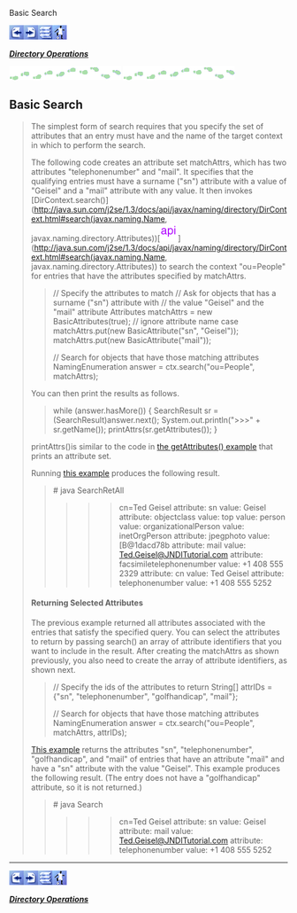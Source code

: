 Basic Search

[![Previous | ](../../images/PreviousArrow.gif)](search.html)[![Next | ](../../images/NextArrow.gif)](filter.html)[![Trail Map | ](../../images/WayUpArrow.gif)](../../trailmap.html)[![The Basics | ](../../jndiimages/basicsHeader.gif)](../index.html)

[**_Directory Operations_**](index.html)

![](../../jndiimages/shoeline2.GIF) ![](../../jndiimages/shoeline2.GIF)

Basic Search
------------

> The simplest form of search requires that you specify the set of attributes that an entry must have and the name of the target context in which to perform the search.
> 
> The following code creates an attribute set matchAttrs, which has two attributes "telephonenumber" and "mail". It specifies that the qualifying entries must have a surname ("sn") attribute with a value of "Geisel" and a "mail" attribute with any value. It then invokes [DirContext.search()](http://java.sun.com/j2se/1.3/docs/api/javax/naming/directory/DirContext.html#search(javax.naming.Name, javax.naming.directory.Attributes))[![(in the API reference documentation)](../../images/apiIcon.gif)](http://java.sun.com/j2se/1.3/docs/api/javax/naming/directory/DirContext.html#search(javax.naming.Name, javax.naming.directory.Attributes)) to search the context "ou=People" for entries that have the attributes specified by matchAttrs.
> 
> > // Specify the attributes to match
> > // Ask for objects that has a surname ("sn") attribute with 
> > // the value "Geisel" and the "mail" attribute
> > Attributes matchAttrs = new BasicAttributes(true); // ignore attribute name case
> > matchAttrs.put(new BasicAttribute("sn", "Geisel"));
> > matchAttrs.put(new BasicAttribute("mail"));
> > 
> > // Search for objects that have those matching attributes
> > NamingEnumeration answer = ctx.search("ou=People", matchAttrs);
> 
> You can then print the results as follows.
> 
> > while (answer.hasMore()) {
> >     SearchResult sr = (SearchResult)answer.next();
> >     System.out.println(">>>" + sr.getName());
> >     printAttrs(sr.getAttributes());
> > }
> 
> printAttrs()is similar to the code in [the getAttributes() example](getattrs.html) that prints an attribute set.
> 
> Running [this example](src/SearchRetAll.java) produces the following result.
> 
> > \# java SearchRetAll
> > >>>cn=Ted Geisel
> > attribute: sn
> > value: Geisel
> > attribute: objectclass
> > value: top
> > value: person
> > value: organizationalPerson
> > value: inetOrgPerson
> > attribute: jpegphoto
> > value: \[B@1dacd78b
> > attribute: mail
> > value: Ted.Geisel@JNDITutorial.com
> > attribute: facsimiletelephonenumber
> > value: +1 408 555 2329
> > attribute: cn
> > value: Ted Geisel
> > attribute: telephonenumber
> > value: +1 408 555 5252
> 
> #### Returning Selected Attributes
> 
> The previous example returned all attributes associated with the entries that satisfy the specified query. You can select the attributes to return by passing search() an array of attribute identifiers that you want to include in the result. After creating the matchAttrs as shown previously, you also need to create the array of attribute identifiers, as shown next.
> 
> > // Specify the ids of the attributes to return
> > String\[\] attrIDs = {"sn", "telephonenumber", "golfhandicap", "mail"};
> > 
> > // Search for objects that have those matching attributes
> > NamingEnumeration answer = ctx.search("ou=People", matchAttrs, attrIDs);
> 
> [This example](src/Search.java) returns the attributes "sn", "telephonenumber", "golfhandicap", and "mail" of entries that have an attribute "mail" and have a "sn" attribute with the value "Geisel". This example produces the following result. (The entry does not have a "golfhandicap" attribute, so it is not returned.)
> 
> > \# java Search 
> > >>>cn=Ted Geisel
> > attribute: sn
> > value: Geisel
> > attribute: mail
> > value: Ted.Geisel@JNDITutorial.com
> > attribute: telephonenumber
> > value: +1 408 555 5252

* * *

[![Previous | ](../../images/PreviousArrow.gif)](search.html)[![Next | ](../../images/NextArrow.gif)](filter.html)[![Trail Map | ](../../images/WayUpArrow.gif)](../../trailmap.html)[![The Basics | ](../../jndiimages/basicsHeader.gif)](../index.html)

[**_Directory Operations_**](index.html)